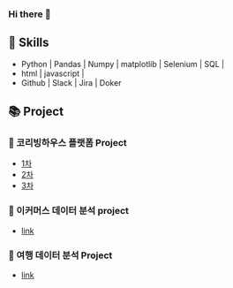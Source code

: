 ### Hi there 👋

## 💫 Skills
- Python | Pandas | Numpy | matplotlib | Selenium | SQL |
- html | javascript |
- Github | Slack | Jira | Doker

## 📚 Project
### 💬 코리빙하우스 플랫폼 Project
- [1차](https://github.com/btg1631/project_coliving)
- [2차](https://github.com/btg1631/co_lovehouse)
- [3차]()

### 💬 이커머스 데이터 분석 project
- [link](https://github.com/btg1631/eCommerce-project)

### 💬 여행 데이터 분석 Project
- [link](https://github.com/btg1631/study_data_analytics/tree/main/docs/project_trip)


<!--
**btg1631/btg1631** is a ✨ _special_ ✨ repository because its `README.md` (this file) appears on your GitHub profile.

Here are some ideas to get you started:

- 🔭 I’m currently working on ...
- 🌱 I’m currently learning ...
- 👯 I’m looking to collaborate on ...
- 🤔 I’m looking for help with ...
- 💬 Ask me about ...
- 📫 How to reach me: ...
- 😄 Pronouns: ...
- ⚡ Fun fact: ...
-->
